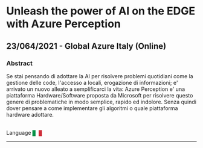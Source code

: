 # Unleash the power of AI on the EDGE with Azure Perception
## 23/064/2021 - Global Azure Italy (Online)
### Abstract
Se stai pensando di adottare la AI per risolvere problemi quotidiani come la gestione delle code, l'accesso a locali, erogazione di informazioni; e' arrivato un nuovo alleato a semplificarci la vita: Azure Perception e' una piattaforma Hardware/Software proposta da Microsoft per risolvere questo genere di problematiche in modo semplice, rapido ed indolore. Senza quindi dover pensare a come implementare gli algoritmi o quale piattaforma hardware adottare.

<br/>
Language <img width="25" src="https://raw.githubusercontent.com/dpcons/DPCons/Dev/Resources/FlagItaly.svg" style="vertical-align:middle">

<br/>

---

<!--
<br/>
<p>
<a href="http://www.azuremeetupmilano.it/e/2174/Global-Azure-Virtual-2021">🌐 Event web site</a>
</p>
<p>
<a href="https://github.com/dpcons/DPCons/blob/main/Decks/20120416-Unleash the power of AI on the EDGE with Azure Percept.pdf" target="_blank">Session Deck</a>
</a>
</p>
<p>
<img width="25" src="https://raw.githubusercontent.com/massimobonanni/massimobonanni/master/images/github.svg" style="vertical-align:middle"> 
<a href="https://github.com/massimobonanni/ServerlessIoT" target="_blank">massimobonanni/ServerlessIoT
</a>
</p>
<p>
<img width="25" src="https://raw.githubusercontent.com/massimobonanni/massimobonanni/master/images/video.svg" style="vertical-align:middle"> 
<a href="https://youtu.be/58KMCzDtTsY?t=27025" target="_blank">On-line video</a>
</p> -->


